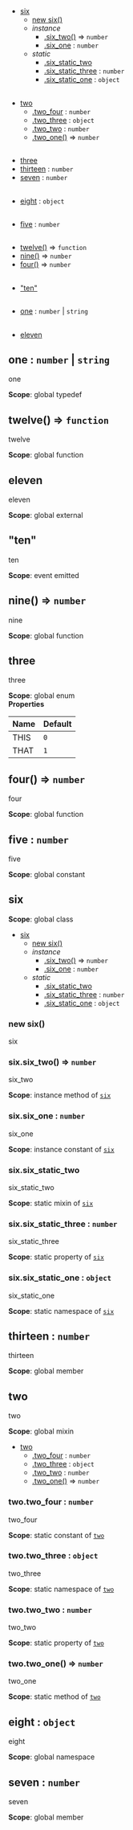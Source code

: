 ## 
* [six](#six)
  * [new six()](#new_six_new)
  * _instance_
    * [.six_two()](#six#six_two) ⇒ <code>number</code>
    * [.six_one](#six#six_one) : <code>number</code>
  * _static_
    * [.six_static_two](#six.six_static_two)
    * [.six_static_three](#six.six_static_three) : <code>number</code>
    * [.six_static_one](#six.six_static_one) : <code>object</code>
## 
* [two](#two)
  * [.two_four](#two.two_four) : <code>number</code>
  * [.two_three](#two.two_three) : <code>object</code>
  * [.two_two](#two.two_two) : <code>number</code>
  * [.two_one()](#two.two_one) ⇒ <code>number</code>
## 
* [three](#three)
* [thirteen](#thirteen) : <code>number</code>
* [seven](#seven) : <code>number</code>
## 
* [eight](#eight) : <code>object</code>
## 
* [five](#five) : <code>number</code>
## 
* [twelve()](#twelve) ⇒ <code>function</code>
* [nine()](#nine) ⇒ <code>number</code>
* [four()](#four) ⇒ <code>number</code>
## 
* ["ten"](#event_ten)
## 
* [one](#one) : <code>number</code> \| <code>string</code>
## 
* [eleven](#external_eleven)
<a name="one"></a>
## one : <code>number</code> \| <code>string</code>
one

**Scope**: global typedef  
<a name="twelve"></a>
## twelve() ⇒ <code>function</code>
twelve

**Scope**: global function  
<a name="external_eleven"></a>
## eleven
eleven

**Scope**: global external  
<a name="event_ten"></a>
## "ten"
ten

**Scope**: event emitted  
<a name="nine"></a>
## nine() ⇒ <code>number</code>
nine

**Scope**: global function  
<a name="three"></a>
## three
three

**Scope**: global enum  
**Properties**

| Name | Default |
| --- | --- |
| THIS | <code>0</code> | 
| THAT | <code>1</code> | 

<a name="four"></a>
## four() ⇒ <code>number</code>
four

**Scope**: global function  
<a name="five"></a>
## five : <code>number</code>
five

**Scope**: global constant  
<a name="six"></a>
## six
**Scope**: global class  

* [six](#six)
  * [new six()](#new_six_new)
  * _instance_
    * [.six_two()](#six#six_two) ⇒ <code>number</code>
    * [.six_one](#six#six_one) : <code>number</code>
  * _static_
    * [.six_static_two](#six.six_static_two)
    * [.six_static_three](#six.six_static_three) : <code>number</code>
    * [.six_static_one](#six.six_static_one) : <code>object</code>

<a name="new_six_new"></a>
### new six()
six

<a name="six#six_two"></a>
### six.six_two() ⇒ <code>number</code>
six_two

**Scope**: instance method of <code>[six](#six)</code>  
<a name="six#six_one"></a>
### six.six_one : <code>number</code>
six_one

**Scope**: instance constant of <code>[six](#six)</code>  
<a name="six.six_static_two"></a>
### six.six_static_two
six_static_two

**Scope**: static mixin of <code>[six](#six)</code>  
<a name="six.six_static_three"></a>
### six.six_static_three : <code>number</code>
six_static_three

**Scope**: static property of <code>[six](#six)</code>  
<a name="six.six_static_one"></a>
### six.six_static_one : <code>object</code>
six_static_one

**Scope**: static namespace of <code>[six](#six)</code>  
<a name="thirteen"></a>
## thirteen : <code>number</code>
thirteen

**Scope**: global member  
<a name="two"></a>
## two
two

**Scope**: global mixin  

* [two](#two)
  * [.two_four](#two.two_four) : <code>number</code>
  * [.two_three](#two.two_three) : <code>object</code>
  * [.two_two](#two.two_two) : <code>number</code>
  * [.two_one()](#two.two_one) ⇒ <code>number</code>

<a name="two.two_four"></a>
### two.two_four : <code>number</code>
two_four

**Scope**: static constant of <code>[two](#two)</code>  
<a name="two.two_three"></a>
### two.two_three : <code>object</code>
two_three

**Scope**: static namespace of <code>[two](#two)</code>  
<a name="two.two_two"></a>
### two.two_two : <code>number</code>
two_two

**Scope**: static property of <code>[two](#two)</code>  
<a name="two.two_one"></a>
### two.two_one() ⇒ <code>number</code>
two_one

**Scope**: static method of <code>[two](#two)</code>  
<a name="eight"></a>
## eight : <code>object</code>
eight

**Scope**: global namespace  
<a name="seven"></a>
## seven : <code>number</code>
seven

**Scope**: global member  
